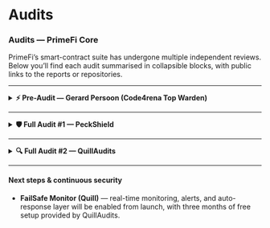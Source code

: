 # Audits

### Audits — PrimeFi Core

PrimeFi’s smart-contract suite has undergone multiple independent reviews.\
Below you’ll find each audit summarised in collapsible blocks, with public links to the reports or repositories.

***

<details>

<summary><strong>⚡ Pre-Audit — Gerard Persoon (Code4rena Top Warden)</strong></summary>

| Field               | Detail                                                                     |
| ------------------- | -------------------------------------------------------------------------- |
| **Scope**           | Core Lending, pLP Locking, OFT Bridge                                      |
| **Date**            | February 2025                                                              |
| **Status**          | ✔ Completed — no outstanding high-severity findings                        |
| **Auditor profile** | [https://code4rena.com/@gpersoon](https://code4rena.com/@gpersoon)         |
| **Revision repo**   | [https://github.com/gpersoon/PrimeFi](https://github.com/gpersoon/PrimeFi) |

</details>

***

<details>

<summary><strong>🛡 Full Audit #1 — PeckShield</strong></summary>

| Field      | Detail                                                                                                                                            |
| ---------- | ------------------------------------------------------------------------------------------------------------------------------------------------- |
| **Scope**  | Lending markets, liquidation engine, Chainlink oracle integration                                                                                 |
| **Date**   | April 2025                                                                                                                                        |
| **Status** | ✔ Passed — all identified issues fully remediated                                                                                                 |
| **Report** | [https://drive.google.com/file/d/1TLig0aCVzmdpwOvYbE\_S3JX-BOYIGwVG/view](https://drive.google.com/file/d/1TLig0aCVzmdpwOvYbE_S3JX-BOYIGwVG/view) |

</details>

***

<details>

<summary><strong>🔍 Full Audit #2 — QuillAudits</strong></summary>

| Field      | Detail                                                                               |
| ---------- | ------------------------------------------------------------------------------------ |
| **Scope**  | Cross-chain messaging (LayerZero), security-admin modules                            |
| **Date**   | May 2025                                                                             |
| **Status** | 🟠 Report in final layout — fixes delivered, awaiting formal sign-off                |
| **Report** | [See report](https://www.quillaudits.com/leaderboard/prime-numbers/prime-numbers-v3) |

</details>

***

#### Next steps & continuous security

* **FailSafe Monitor (Quill)** — real-time monitoring, alerts, and auto-response layer will be enabled from launch, with three months of free setup provided by QuillAudits.
